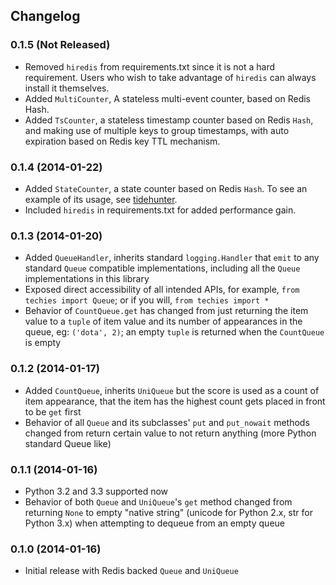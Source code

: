 ## Changelog

### 0.1.5 (Not Released)

* Removed `hiredis` from requirements.txt since it is not a hard requirement. Users who wish to take advantage of `hiredis` can always install it themselves.
* Added `MultiCounter`, A stateless multi-event counter, based on Redis Hash.
* Added `TsCounter`, a stateless timestamp counter based on Redis `Hash`, and making use of multiple keys to group timestamps, with auto expiration based on Redis key TTL mechanism.

### 0.1.4 (2014-01-22)

* Added `StateCounter`, a state counter based on Redis `Hash`. To see an example of its usage, see [tidehunter](https://github.com/woozyking/tidehunter#example-2-without-limit).
* Included `hiredis` in requirements.txt for added performance gain.

### 0.1.3 (2014-01-20)

* Added `QueueHandler`, inherits standard `logging.Handler` that `emit` to any standard `Queue` compatible implementations, including all the `Queue` implementations in this library
* Exposed direct accessibility of all intended APIs, for example, `from techies import Queue`; or if you will, `from techies import *`
* Behavior of `CountQueue.get` has changed from just returning the item value to a `tuple` of item value and its number of appearances in the queue, eg: `('dota', 2)`; an empty `tuple` is returned when the `CountQueue` is empty

### 0.1.2 (2014-01-17)

* Added `CountQueue`, inherits `UniQueue` but the score is used as a count of item appearance, that the item has the highest count gets placed in front to be `get` first
* Behavior of all `Queue` and its subclasses' `put` and `put_nowait` methods changed from return certain value to not return anything (more Python standard Queue like)

### 0.1.1 (2014-01-16)

* Python 3.2 and 3.3 supported now
* Behavior of both `Queue` and `UniQueue`'s `get` method changed from returning `None` to empty "native string" (unicode for Python 2.x, str for Python 3.x) when attempting to dequeue from an empty queue

### 0.1.0 (2014-01-16)

* Initial release with Redis backed `Queue` and `UniQueue`
